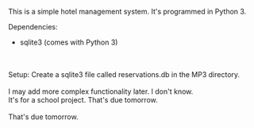 This is a simple hotel management system. It's programmed in Python 3.

Dependencies:
<br>
- sqlite3 (comes with Python 3)
<br>
<br>
Setup:
Create a sqlite3 file called reservations.db in the MP3 directory.
<br>
<br>
I may add more complex functionality later. I don't know.
<br>
It's for a school project. That's due tomorrow.
<br>
<br>
That's due tomorrow.
